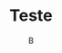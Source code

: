 ---
title: "Teste"
author: "B"
export_on_save:
  pandoc: true
output:
  pdf_document:
    path: ./
---